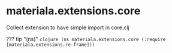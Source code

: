 # materiala.extensions.core

Collect extension to have simple import in core.clj



??? tip "(ns)"
    ```clojure
    (ns materiala.extensions.core
      (:require [materiala.extensions.re-frame]))
    ```
